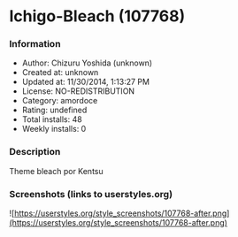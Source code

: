 # Ichigo-Bleach (107768)

### Information
- Author: Chizuru Yoshida (unknown)
- Created at: unknown
- Updated at: 11/30/2014, 1:13:27 PM
- License: NO-REDISTRIBUTION
- Category: amordoce
- Rating: undefined
- Total installs: 48
- Weekly installs: 0


### Description
Theme bleach por Kentsu


### Screenshots (links to userstyles.org)
![https://userstyles.org/style_screenshots/107768-after.png](https://userstyles.org/style_screenshots/107768-after.png)


